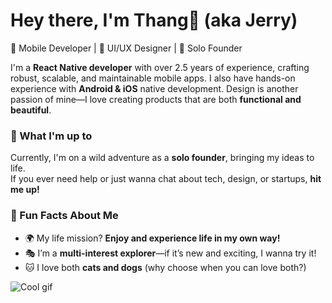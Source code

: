 # Hey there, I'm Thang👋 (aka Jerry)  

📱 Mobile Developer | 🎨 UI/UX Designer | 🚀 Solo Founder  

I'm a **React Native developer** with over 2.5 years of experience, crafting robust, scalable, and maintainable mobile apps. I also have hands-on experience with **Android & iOS** native development. Design is another passion of mine—I love creating products that are both **functional and beautiful**.

### 🚀 What I'm up to  
Currently, I'm on a wild adventure as a **solo founder**, bringing my ideas to life.  
If you ever need help or just wanna chat about tech, design, or startups, **hit me up!**  

### 🌟 Fun Facts About Me  
- 🌍 My life mission? **Enjoy and experience life in my own way!**  
- 🎭 I’m a **multi-interest explorer**—if it’s new and exciting, I wanna try it!  
- 🐱 I love both **cats and dogs** (why choose when you can love both?)  

![Cool gif](https://media3.giphy.com/media/v1.Y2lkPTc5MGI3NjExa29oZDdkcTZ6bG9vd3ZsN2I5cjFxM2ZoZDhrNXV0ZXpqbDJ4cHdwbSZlcD12MV9pbnRlcm5hbF9naWZfYnlfaWQmY3Q9Zw/8dBPE2fIInoJDV5u61/giphy.gif)
